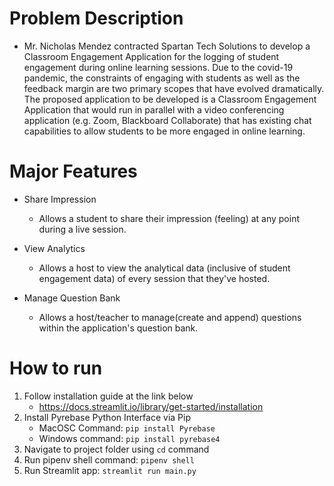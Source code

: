 # Problem Description
- Mr. Nicholas Mendez contracted Spartan Tech Solutions to develop a Classroom Engagement Application for the logging of student engagement during online learning sessions. Due to the covid-19 pandemic, the constraints of engaging with students as well as the feedback margin are two primary scopes that have evolved dramatically. The proposed application to be developed is a Classroom Engagement Application that would run in parallel with a video conferencing application (e.g. Zoom, Blackboard Collaborate) that has existing chat capabilities to allow students to be more engaged in online learning. ​

# Major Features​

- Share Impression ​
   - Allows a student to share their impression (feeling) at any point during a live session.​

- View Analytics ​
   - Allows a host to view the analytical data (inclusive of student engagement data) of every session that they've hosted.​

- Manage Question Bank​
   - Allows a host/teacher to manage(create and append) questions within the application's question bank.​

# How to run
1. Follow installation guide at the link below
    - https://docs.streamlit.io/library/get-started/installation
2. Install Pyrebase Python Interface via Pip
    - MacOSC Command: `pip install Pyrebase`
    - Windows command: `pip install pyrebase4`
3. Navigate to project folder using `cd` command
4. Run pipenv shell command: `pipenv shell`
5. Run Streamlit app: `streamlit run main.py`
